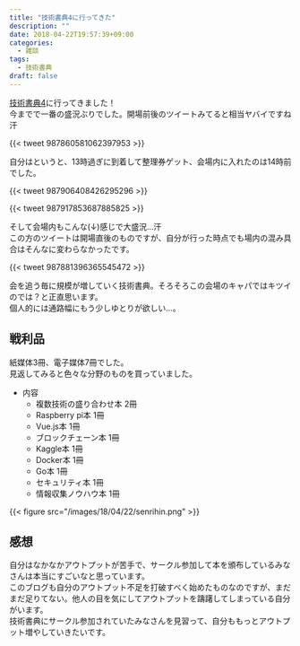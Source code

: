 ```yaml
---
title: "技術書典4に行ってきた"
description: ""
date: 2018-04-22T19:57:39+09:00
categories:
  - 雑談
tags:
  - 技術書典
draft: false
---
```


[技術書典4](https://techbookfest.org/event/tbf04)に行ってきました！  
今までで一番の盛況ぶりでした。開場前後のツイートみてると相当ヤバイですね汗

{{< tweet 987860581062397953 >}}

自分はというと、13時過ぎに到着して整理券ゲット、会場内に入れたのは14時前でした。

{{< tweet 987906408426295296 >}}

{{< tweet 987917853687885825 >}}

そして会場内もこんな(↓)感じで大盛況…汗  
この方のツイートは開場直後のものですが、自分が行った時点でも場内の混み具合はそんなに変わらなかったです。

{{< tweet 987881396365545472 >}}

会を追う毎に規模が増していく技術書典。そろそろこの会場のキャパではキツイのでは？と正直思います。  
個人的には通路幅にもう少しゆとりが欲しい…。

## 戦利品

紙媒体3冊、電子媒体7冊でした。  
見返してみると色々な分野のものを買っていました。

- 内容
    - 複数技術の盛り合わせ本 2冊
    - Raspberry pi本 1冊
    - Vue.js本 1冊
    - ブロックチェーン本 1冊
    - Kaggle本 1冊
    - Docker本 1冊
    - Go本 1冊
    - セキュリティ本 1冊
    - 情報収集ノウハウ本 1冊

{{< figure src="/images/18/04/22/senrihin.png" >}}

## 感想

自分はなかなかアウトプットが苦手で、サークル参加して本を頒布しているみなさんは本当にすごいなと思っています。  
このブログも自分のアウトプット不足を打破すべく始めたものなのですが、まだまだ足りてない。他人の目を気にしてアウトプットを躊躇してしまっている自分がいます。  
技術書典にサークル参加されていたみなさんを見習って、自分ももっとアウトプット増やしていきたいです。
